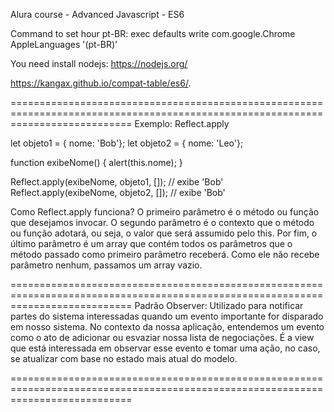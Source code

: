 Alura course - Advanced Javascript - ES6

Command to set hour pt-BR:
exec defaults write com.google.Chrome AppleLanguages '(pt-BR)'


You need install nodejs: https://nodejs.org/

https://kangax.github.io/compat-table/es6/.

=================================================================================================================================
Exemplo: Reflect.apply 

let objeto1 = { nome: 'Bob'};
let objeto2 = { nome: 'Leo'};

function exibeNome() {
    alert(this.nome);
}

Reflect.apply(exibeNome, objeto1, []); // exibe 'Bob'
Reflect.apply(exibeNome, objeto2, []); // exibe 'Bob'

Como Reflect.apply funciona? O primeiro parâmetro é o método ou função que desejamos invocar. O segundo parâmetro é o contexto que o método ou função adotará, ou seja, o valor que será assumido pelo this. Por fim, o último parâmetro é um array que contém todos os parâmetros que o método passado como primeiro parâmetro receberá. Como ele não recebe parâmetro nenhum, passamos um array vazio.

=================================================================================================================================
Padrão Observer: Utilizado para notificar partes do sistema interessadas quando um evento importante for disparado em nosso sistema. No contexto da nossa aplicação, entendemos um evento como o ato de adicionar ou esvaziar nossa lista de negociações. É a view que está interessada em observar esse evento e tomar uma ação, no caso, se atualizar com base no estado mais atual do modelo.

=================================================================================================================================
